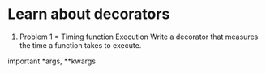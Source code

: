 # Learn about decorators
1. Problem 1 = Timing function Execution
Write a decorator that measures the time a function takes to execute.

important
*args,  **kwargs